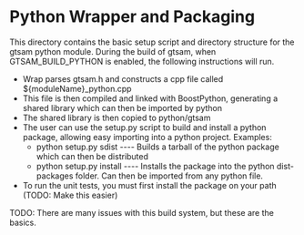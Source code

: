 Python Wrapper and Packaging
============================

This directory contains the basic setup script and directory structure for the gtsam python module.
During the build of gtsam, when GTSAM_BUILD_PYTHON is enabled, the following instructions will run.
* Wrap parses gtsam.h and constructs a cpp file called ${moduleName}_python.cpp
* This file is then compiled and linked with BoostPython, generating a shared library which can then be imported by python
* The shared library is then copied to python/gtsam
* The user can use the setup.py script to build and install a python package, allowing easy importing into a python project. Examples:
  * python setup.py sdist   ---- Builds a tarball of the python package which can then be distributed
  * python setup.py install ---- Installs the package into the python dist-packages folder. Can then be imported from any python file.
* To run the unit tests, you must first install the package on your path (TODO: Make this easier)


TODO: There are many issues with this build system, but these are the basics.
